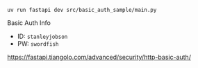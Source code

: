 ```
uv run fastapi dev src/basic_auth_sample/main.py
```

Basic Auth Info

- ID: `stanleyjobson`
- PW: `swordfish`

https://fastapi.tiangolo.com/advanced/security/http-basic-auth/
